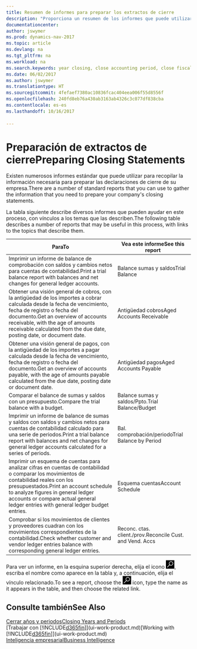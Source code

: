 ```yaml
---
title: Resumen de informes para preparar los extractos de cierre
description: "Proporciona un resumen de los informes que puede utilizar para recopilar la información necesaria para preparar los extractos de cierre de su empresa cuando cierre el ejercicio."
documentationcenter: 
author: jswymer
ms.prod: dynamics-nav-2017
ms.topic: article
ms.devlang: na
ms.tgt_pltfrm: na
ms.workload: na
ms.search.keywords: year closing, close accounting period, close fiscal year, aging, creditor payments, vendor payments, assets, liabilities, equity, analysis, reporting, financial report, business intelligence, BI, Power Bi, KPI
ms.date: 06/02/2017
ms.author: jswymer
ms.translationtype: HT
ms.sourcegitcommit: 4fefaef7380ac10836fcac404eea006f55d8556f
ms.openlocfilehash: 240fd8eb76a430ab3163ab4326c3c077df838cba
ms.contentlocale: es-es
ms.lasthandoff: 10/16/2017

---
```

# <a name="preparing-closing-statements"></a><span data-ttu-id="e853c-103">Preparación de extractos de cierre</span><span class="sxs-lookup"><span data-stu-id="e853c-103">Preparing Closing Statements</span></span>
<span data-ttu-id="e853c-104">Existen numerosos informes estándar que puede utilizar para recopilar la información necesaria para preparar las declaraciones de cierre de su empresa.</span><span class="sxs-lookup"><span data-stu-id="e853c-104">There are a number of standard reports that you can use to gather the information that you need to prepare your company's closing statements.</span></span>

<span data-ttu-id="e853c-105">La tabla siguiente describe diversos informes que pueden ayudar en este proceso, con vínculos a los temas que las describen.</span><span class="sxs-lookup"><span data-stu-id="e853c-105">The following table describes a number of reports that may be useful in this process, with links to the topics that describe them.</span></span>

| <span data-ttu-id="e853c-106">Para</span><span class="sxs-lookup"><span data-stu-id="e853c-106">To</span></span> | <span data-ttu-id="e853c-107">Vea este informe</span><span class="sxs-lookup"><span data-stu-id="e853c-107">See this report</span></span> |
| --- | --- |
| <span data-ttu-id="e853c-108">Imprimir un informe de balance de comprobación con saldos y cambios netos para cuentas de contabilidad.</span><span class="sxs-lookup"><span data-stu-id="e853c-108">Print a trial balance report with balances and net changes for general ledger accounts.</span></span> |<span data-ttu-id="e853c-109">Balance sumas y saldos</span><span class="sxs-lookup"><span data-stu-id="e853c-109">Trial Balance</span></span> |
| <span data-ttu-id="e853c-110">Obtener una visión general de cobros, con la antigüedad de los importes a cobrar calculada desde la fecha de vencimiento, fecha de registro o fecha del documento.</span><span class="sxs-lookup"><span data-stu-id="e853c-110">Get an overview of accounts receivable, with the age of amounts receivable calculated from the due date, posting date, or document date.</span></span> |<span data-ttu-id="e853c-111">Antigüedad cobros</span><span class="sxs-lookup"><span data-stu-id="e853c-111">Aged Accounts Receivable</span></span> |
| <span data-ttu-id="e853c-112">Obtener una visión general de pagos, con la antigüedad de los importes a pagar calculada desde la fecha de vencimiento, fecha de registro o fecha del documento.</span><span class="sxs-lookup"><span data-stu-id="e853c-112">Get an overview of accounts payable, with the age of amounts payable calculated from the due date, posting date or document date.</span></span> |<span data-ttu-id="e853c-113">Antigüedad pagos</span><span class="sxs-lookup"><span data-stu-id="e853c-113">Aged Accounts Payable</span></span> |
| <span data-ttu-id="e853c-114">Comparar el balance de sumas y saldos con un presupuesto.</span><span class="sxs-lookup"><span data-stu-id="e853c-114">Compare the trial balance with a budget.</span></span> |<span data-ttu-id="e853c-115">Balance sumas y saldos/Ppto.</span><span class="sxs-lookup"><span data-stu-id="e853c-115">Trial Balance/Budget</span></span> |
| <span data-ttu-id="e853c-116">Imprimir un informe de balance de sumas y saldos con saldos y cambios netos para cuentas de contabilidad calculado para una serie de periodos.</span><span class="sxs-lookup"><span data-stu-id="e853c-116">Print a trial balance report with balances and net changes for general ledger accounts calculated for a series of periods.</span></span> |<span data-ttu-id="e853c-117">Bal. comprobación/periodo</span><span class="sxs-lookup"><span data-stu-id="e853c-117">Trial Balance by Period</span></span> |
| <span data-ttu-id="e853c-118">Imprimir un esquema de cuentas para analizar cifras en cuentas de contabilidad o comparar los movimientos de contabilidad reales con los presupuestados.</span><span class="sxs-lookup"><span data-stu-id="e853c-118">Print an account schedule to analyze figures in general ledger accounts or compare actual general ledger entries with general ledger budget entries.</span></span> |<span data-ttu-id="e853c-119">Esquema cuentas</span><span class="sxs-lookup"><span data-stu-id="e853c-119">Account Schedule</span></span> |
| <span data-ttu-id="e853c-120">Comprobar si los movimientos de clientes y proveedores cuadran con los movimientos correspondientes de la contabilidad.</span><span class="sxs-lookup"><span data-stu-id="e853c-120">Check whether customer and vendor ledger entries balance with corresponding general ledger entries.</span></span> |<span data-ttu-id="e853c-121">Reconc. ctas. client./prov.</span><span class="sxs-lookup"><span data-stu-id="e853c-121">Reconcile Cust. and Vend. Accs</span></span> |

<span data-ttu-id="e853c-122">Para ver un informe, en la esquina superior derecha, elija el icono ![Buscar página o informe](media/ui-search/search_small.png "icono Buscar página o informe"), escriba el nombre como aparece en la tabla y, a continuación, elija el vínculo relacionado.</span><span class="sxs-lookup"><span data-stu-id="e853c-122">To see a report, choose the ![Search for Page or Report](media/ui-search/search_small.png "Search for Page or Report icon") icon, type the name as it appears in the table, and then choose the related link.</span></span>

## <a name="see-also"></a><span data-ttu-id="e853c-123">Consulte también</span><span class="sxs-lookup"><span data-stu-id="e853c-123">See Also</span></span>
[<span data-ttu-id="e853c-124">Cerrar años y periodos</span><span class="sxs-lookup"><span data-stu-id="e853c-124">Closing Years and Periods</span></span>](year-close-years-periods.md)  
<span data-ttu-id="e853c-125">[Trabajar con [!INCLUDE[d365fin](includes/d365fin_md.md)]](ui-work-product.md)</span><span class="sxs-lookup"><span data-stu-id="e853c-125">[Working with [!INCLUDE[d365fin](includes/d365fin_md.md)]](ui-work-product.md)</span></span>  
[<span data-ttu-id="e853c-126">Inteligencia empresarial</span><span class="sxs-lookup"><span data-stu-id="e853c-126">Business Intelligence</span></span>](bi.md)

